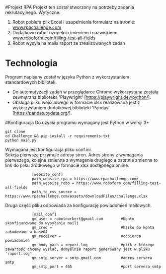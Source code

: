 #Projekt RPA
Projekt ten został stworzony na potrzeby zadania rekrutacyjnego. 
Wytyczne:
1. Robot pobiera plik Excel i uzupełnienia formularz na stronie: www.rpachallenge.com
2. Dodatkowo robot uzupełnia imieniem i nazwiskiem: www.roboform.com/filling-test-all-fields
3. Robot wysyła na maila raport ze zrealizowanych zadań

# Technologia
Program napisany został w języku Python z wykorzystaniem standardowych bibliotek.
- Do automatyzacji zadań w przeglądarce Chrome wykorzystana została zewnętrzna biblioteka 'Playwright' [https://playwright.dev/python/].
- Obsługa pliku wejściowego w formacie xlsx realizowana jest z wykorzystaniem dodatkowej biblioteki 'Pandas' [https://pandas.pydata.org/].


#Konfiguracja
Do użycia programu wymagany jest Python w wersji 3+

    git clone 
    cd Challenge && pip install -r requirements.txt
    python main.py

Wymagana jest konfiguracja pliku conf.ini.\
Sekcja pierwsza przymuje adresy stron. Adres strony z wymagania pierwszego, kolejna zmienna z wymagania drugiego a ostatnia zmienna to link do pliku źródłowego w formacie xlsx dostępnego online. 

                [website_conf]
                path_website_rpa = https://www.rpachallenge.com/
                path_website_robo = https://www.roboform.com/filling-test-all-fields
                path_to_csv_source = https://www.rpachallenge.com/assets/downloadFiles/challenge.xlsx
Druga część pliku odpowiada za konfigurację powiadomień mailowych.

                [mail_conf]
                gm_user = robotnorbert@gmail.com        #Konto skonfigurowane do wysyłania maili
                gm_cred =                               #hasło do konta zakodowane w base64
                gm_receiver =                           #odbiorca powiadomień
                gm_body_path = report.log               #plik z którego zawartość chcemy wysłać, domyślnie raport generowany jest w pliku 'raport.log'
                gm_smtp_server = smtp.gmail.com         #adres servera smtp
                gm_smtp_port = 465                      #port servera smtp